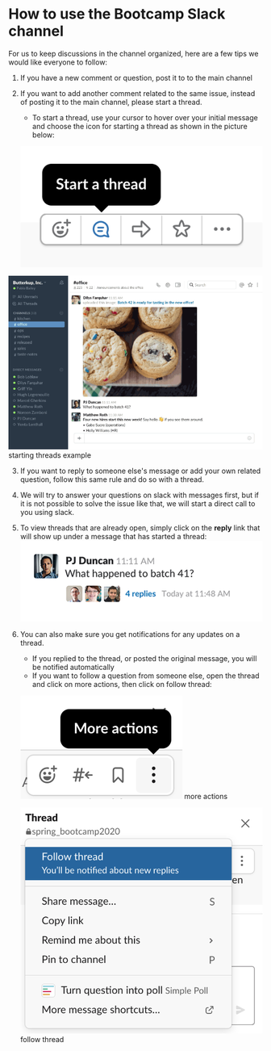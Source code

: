 # How to use the Bootcamp Slack channel

For us to keep discussions in the channel organized, here are a few tips we would like everyone to follow:

1. If you have a new comment or question, post it to to the main channel

2. If you want to add another comment related to the same issue, instead of posting it to the main channel, please start a thread.
   - To  start a thread, use your cursor to hover over your initial message and choose the icon for starting a thread as shown in the picture below:

    ![](images/thread.png)


![](images/threadGIF.gif)
starting threads example


3. If you want to reply to someone else's message or add your own related question, follow this same rule and do so with a thread.

4. We will try to answer your questions on slack with messages first, but if it is not possible to solve the issue like that, we will start a direct call to you using slack.

5. To view threads that are already open, simply click on the **reply** link that will show up under a message that has started a thread:
![](images/messagereply.png)


6. You can also make sure you get notifications for any updates on a thread.
    - If you replied to the thread, or posted the original message, you will be notified automatically
    - If you want to follow a question from someone else, open the thread and click on more actions, then click on follow thread:

    ![](images/more.png)
    more actions

    ![](images/follow.png)
    follow thread
